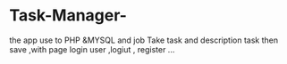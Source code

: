 # Task-Manager-
the app use to PHP &amp;MYSQL and job Take task and description task then save ,with page login user ,logiut , register ...
